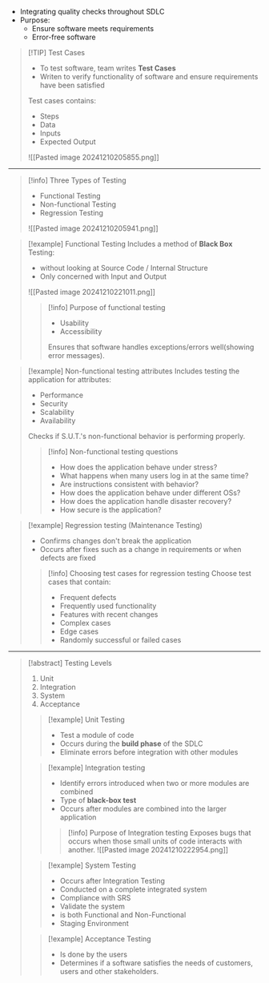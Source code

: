 - Integrating quality checks throughout SDLC
- Purpose:
	- Ensure software meets requirements
	- Error-free software

> [!TIP] Test Cases
> - To test software, team writes __Test Cases__
> - Writen to verify functionality of software and ensure requirements have been satisfied
> 
> Test cases contains:
> - Steps
> - Data
> - Inputs
> - Expected Output
>   
> ![[Pasted image 20241210205855.png]]

---

> [!info] Three Types of  Testing
> - Functional Testing
> - Non-functional Testing
> - Regression Testing
> 
> ![[Pasted image 20241210205941.png]]

> [!example] Functional Testing
> Includes a method of __Black Box__ Testing:
> - without looking at Source Code / Internal Structure
> - Only concerned with Input and Output
> 
> ![[Pasted image 20241210221011.png]]
> 
>> [!info] Purpose of functional testing
>> - Usability
>> - Accessibility
>> 
>> Ensures that software handles exceptions/errors well(showing error messages).

> [!example] Non-functional testing attributes
>  Includes testing the application for attributes:
> - Performance
> - Security
> - Scalability
> - Availability
> 
> Checks if S.U.T.'s non-functional behavior is performing properly.
> 
>> [!info] Non-functional testing questions
>> - How does the application behave under stress?
>> - What happens when many users log in at the same time?
>> - Are instructions consistent with behavior?
>> - How does the application behave under different OSs?
>> - How does the application handle disaster recovery?
>> - How secure is the application?
>
>

> [!example] Regression testing (Maintenance Testing)
> - Confirms changes don't break the application
> - Occurs after fixes such as a change in requirements or when defects are fixed
> 
>> [!info] Choosing test cases for regression testing
>> Choose test cases that contain:
>> - Frequent defects
>> - Frequently used functionality
>> - Features with recent changes
>> - Complex cases
>> - Edge cases
>> - Randomly successful or failed cases


---

> [!abstract] Testing Levels
> 1. Unit
> 2. Integration
> 3. System
> 4. Acceptance
> 
>> [!example] Unit Testing
>> - Test a module of code
>> - Occurs during the __build phase__ of the SDLC
>> - Eliminate errors before integration with other modules
>
>> [!example] Integration testing
>> - Identify errors introduced when two or more modules are combined
>> - Type of __black-box test__
>> - Occurs after modules are combined into the larger application
>> 
>>> [!info] Purpose of Integration testing
>>> Exposes bugs that occurs when those small units of code interacts with another.
>>> ![[Pasted image 20241210222954.png]]
>
>
>> [!example] System Testing
>> - Occurs after Integration Testing
>> 	- Conducted on a complete integrated system
>> - Compliance with SRS
>> - Validate the system
>> - is both Functional and Non-Functional
>> - Staging Environment
>
>
>> [!example] Acceptance Testing
>> - Is done by the users
>> - Determines if a software satisfies the needs of customers, users and other stakeholders.




